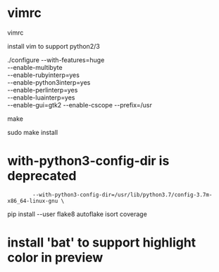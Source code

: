 # vimrc
vimrc

install vim to support python2/3

./configure --with-features=huge \
            --enable-multibyte \
            --enable-rubyinterp=yes \
            --enable-python3interp=yes \
            --enable-perlinterp=yes \
            --enable-luainterp=yes \
            --enable-gui=gtk2 --enable-cscope --prefix=/usr

make

sudo make install

# with-python3-config-dir is deprecated
            --with-python3-config-dir=/usr/lib/python3.7/config-3.7m-x86_64-linux-gnu \

pip install --user flake8 autoflake isort coverage

# install 'bat' to support highlight color in preview
